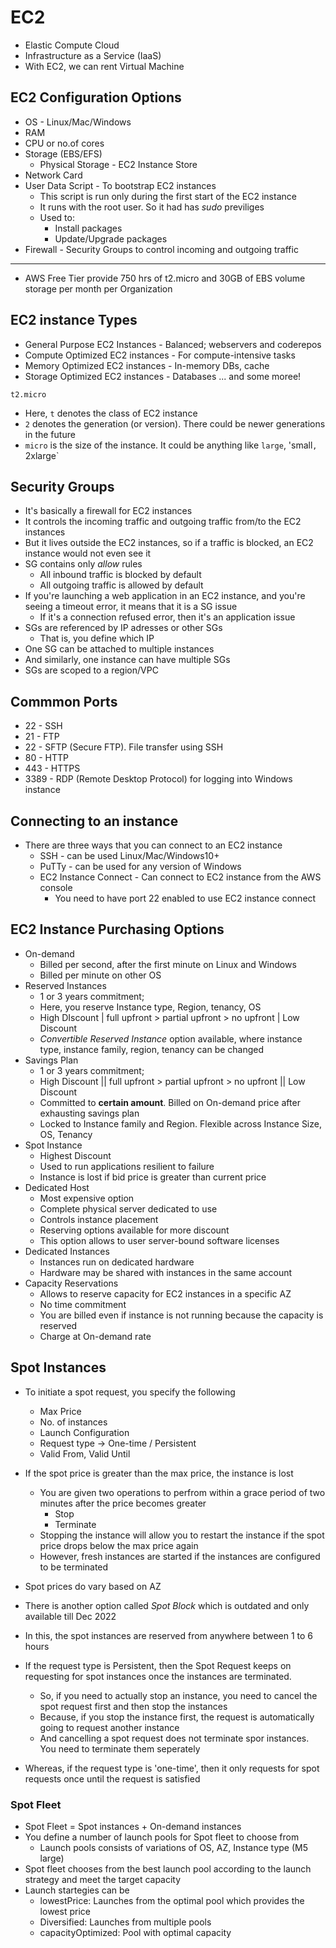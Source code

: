 # EC2
* Elastic Compute Cloud
* Infrastructure as a Service (IaaS)
* With EC2, we can rent Virtual Machine 

## EC2 Configuration Options
* OS - Linux/Mac/Windows
* RAM 
* CPU or no.of cores
* Storage (EBS/EFS)
    * Physical Storage - EC2 Instance Store
* Network Card 
* User Data Script - To bootstrap EC2 instances
    * This script is run only during the first start of the EC2 instance
    * It runs with the root user. So it had has _sudo_ previliges
    * Used to:
        * Install packages
        * Update/Upgrade packages
* Firewall - Security Groups to control incoming and outgoing traffic
___
* AWS Free Tier provide 750 hrs of t2.micro and 30GB of EBS volume storage per month per Organization

## EC2 instance Types
* General Purpose EC2 Instances - Balanced; webservers and coderepos
* Compute Optimized EC2 instances - For compute-intensive tasks
* Memory Optimized EC2 instances - In-memory DBs, cache
* Storage Optimized EC2 instances - Databases
... and some moree!
```
t2.micro
```
* Here, `t` denotes the class of EC2 instance
* `2` denotes the generation (or version). There could be newer generations in the future
* `micro` is the size of the instance. It could be anything like `large`, 'small`, `2xlarge`

## Security Groups
* It's basically a firewall for EC2 instances
* It controls the incoming traffic and outgoing traffic from/to the EC2 instances
* But it lives outside the EC2 instances, so if a traffic is blocked, an EC2 instance would not even see it
* SG contains only _allow_ rules
    * All inbound traffic is blocked by default
    * All outgoing traffic is allowed by default
* If you're launching a web application in an EC2 instance, and you're seeing a timeout error, it means that it is a SG issue
    * If it's a connection refused error, then it's an application issue 
* SGs are referenced by IP adresses or other SGs
    * That is, you define which IP
* One SG can be attached to multiple instances
* And similarly, one instance can have multiple SGs
* SGs are scoped to a region/VPC

## Commmon Ports
* 22 - SSH
* 21 - FTP 
* 22 - SFTP (Secure FTP). File transfer using SSH
* 80 - HTTP
* 443 - HTTPS
* 3389 - RDP (Remote Desktop Protocol) for logging into Windows instance

## Connecting to an instance
* There are three ways that you can connect to an EC2 instance
    * SSH - can be used Linux/Mac/Windows10+
    * PuTTy - can be used for any version of Windows
    * EC2 Instance Connect - Can connect to EC2 instance from the AWS console  
        * You need to have port 22 enabled to use EC2 instance connect

## EC2 Instance Purchasing Options
* On-demand
    * Billed per second, after the first minute on Linux and Windows
    * Billed per minute on other OS
* Reserved Instances
    * 1 or 3 years commitment; 
    * Here, you reserve Instance type, Region, tenancy, OS
    * High DIscount | full upfront > partial upfront > no upfront | Low Discount
    * _Convertible Reserved Instance_ option available, where instance type, instance family, region, tenancy can be changed 
* Savings Plan
    * 1 or 3 years commitment;
    * High Discount || full upfront > partial upfront > no upfront || Low Discount
    * Committed to **certain amount**. Billed on On-demand price after exhausting savings plan
    * Locked to Instance family and Region. Flexible across Instance Size, OS, Tenancy
* Spot Instance
    * Highest Discount
    * Used to run applications resilient to failure
    * Instance is lost if bid price is greater than current price 
* Dedicated Host
    * Most expensive option
    * Complete physical server dedicated to use
    * Controls instance placement
    * Reserving options available for more discount
    * This option allows to user server-bound software licenses 
* Dedicated Instances
    * Instances run on dedicated hardware
    * Hardware may be shared with instances in the same account
* Capacity Reservations
    * Allows to reserve capacity for EC2 instances in a specific AZ
    * No time commitment
    * You are billed even if instance is not running because the capacity is reserved
    * Charge at On-demand rate

## Spot Instances
* To initiate a spot request, you specify the following
    * Max Price
    * No. of instances
    * Launch Configuration
    * Request type -> One-time / Persistent
    * Valid From, Valid Until

* If the spot price is greater than the max price, the instance is lost
    * You are given two operations to perfrom within a grace period of two minutes after the price becomes greater
        * Stop
        * Terminate
    * Stopping the instance will allow you to restart the instance if the spot price drops below the max price again
    * However, fresh instances are started if the instances are configured to be terminated
* Spot prices do vary based on AZ

* There is another option called _Spot Block_ which is outdated and only available till Dec 2022
* In this, the spot instances are reserved from anywhere between 1 to 6 hours 

* If the request type is Persistent, then the Spot Request keeps on requesting for spot instances once the instances are terminated. 
    * So, if you need to actually stop an instance, you need to cancel the spot request first and then stop the instances
    * Because, if you stop the instance first, the request is automatically going to request another instance
    * And cancelling a spot request does not terminate spor instances. You need to terminate them seperately 
* Whereas, if the request type is 'one-time', then it only requests for spot requests once until the request is satisfied

### Spot Fleet
* Spot Fleet = Spot instances + On-demand instances
* You define a number of launch pools for Spot fleet to choose from
    * Launch pools consists of variations of OS, AZ, Instance type (M5 large)
* Spot fleet chooses from the best launch pool according to the launch strategy and meet the target capacity
* Launch startegies can be
    * lowestPrice: Launches from the optimal pool which provides the lowest price
    * Diversified: Launches from multiple pools
    * capacityOptimized: Pool with optimal capacity   
